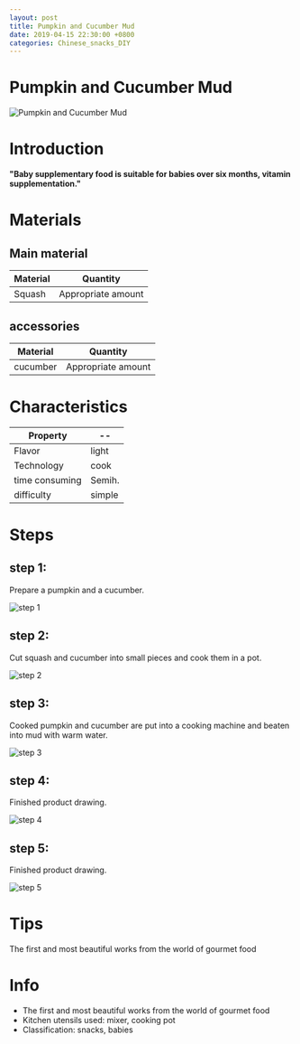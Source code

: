 ```yaml
---
layout: post
title: Pumpkin and Cucumber Mud
date: 2019-04-15 22:30:00 +0800
categories: Chinese_snacks_DIY
---
```


# Pumpkin and Cucumber Mud

![Pumpkin and Cucumber Mud]({{site.baseurl}}/img/406398/406398.jpg)

# Introduction

**"Baby supplementary food is suitable for babies over six months, vitamin supplementation."**

# Materials


## Main material

Material|Quantity
--|--
Squash|Appropriate amount

## accessories

Material|Quantity
--|--
cucumber|Appropriate amount

# Characteristics

Property|--
--|--
Flavor|light
Technology|cook
time consuming|Semih.
difficulty|simple

# Steps

## step 1:

Prepare a pumpkin and a cucumber.

![step 1]({{site.baseurl}}/img/406398/1.jpg)

## step 2:

Cut squash and cucumber into small pieces and cook them in a pot.

![step 2]({{site.baseurl}}/img/406398/2.jpg)

## step 3:

Cooked pumpkin and cucumber are put into a cooking machine and beaten into mud with warm water.

![step 3]({{site.baseurl}}/img/406398/3.jpg)

## step 4:

Finished product drawing.

![step 4]({{site.baseurl}}/img/406398/4.jpg)

## step 5:

Finished product drawing.

![step 5]({{site.baseurl}}/img/406398/5.jpg)

# Tips

The first and most beautiful works from the world of gourmet food

# Info

- The first and most beautiful works from the world of gourmet food
- Kitchen utensils used: mixer, cooking pot
- Classification: snacks, babies